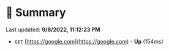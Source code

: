 # 📖 Summary
Last updated: **9/8/2022, 11:12:23 PM**

- `GET` [https://google.com](https://google.com) - **Up** (154ms)

